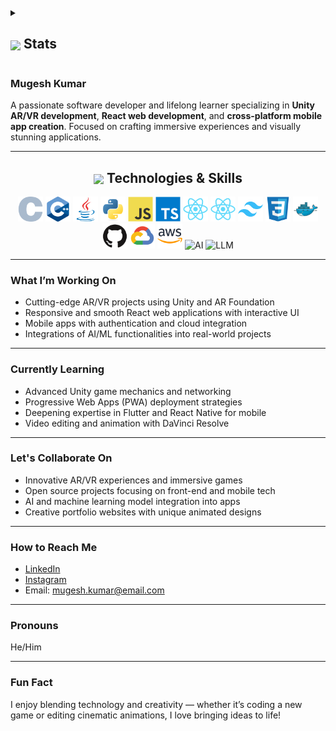 <details>
  <summary>
    <h2>
      <img align="center" src="https://github-readme-streak-stats.herokuapp.com?user=Mugeshkumar-2005&theme=tokyonight&hide_border=false" width="32"/>
      Stats
    </h2>
  </summary>
  <div align="center">
    <img src="https://github-readme-stats.vercel.app/api?username=Mugeshkumar-2005&theme=tokyonight&hide_border=false&include_all_commits=true&count_private=true"/><br/>
    <img src="https://github-readme-streak-stats.herokuapp.com/?user=Mugeshkumar-2005&theme=tokyonight&hide_border=false"/><br/>
    <img src="https://github-readme-stats.vercel.app/api/top-langs/?username=Mugeshkumar-2005&theme=tokyonight&hide_border=false&include_all_commits=true&count_private=true&layout=compact"/><br/>
    <img src="https://github-readme-activity-graph.vercel.app/graph?username=Mugeshkumar-2005&theme=tokyo-night"/>
  </div>
</details>

<p align="center">

### Mugesh Kumar

A passionate software developer and lifelong learner specializing in **Unity AR/VR development**, **React web development**, and **cross-platform mobile app creation**. Focused on crafting immersive experiences and visually stunning applications.

---

<div align="center">

<h2>
  <img align="center" src="https://raw.githubusercontent.com/devicons/devicon/master/icons/code/code-original.svg" width="32"/>
  Technologies & Skills
</h2>
  
<!-- Languages -->
<img src="https://raw.githubusercontent.com/devicons/devicon/master/icons/c/c-original.svg" alt="C" width="40"/>
<img src="https://raw.githubusercontent.com/devicons/devicon/master/icons/cplusplus/cplusplus-original.svg" alt="C++" width="40"/>
<img src="https://raw.githubusercontent.com/devicons/devicon/master/icons/java/java-original.svg" alt="Java" width="40"/>
<img src="https://raw.githubusercontent.com/devicons/devicon/master/icons/python/python-original.svg" alt="Python" width="40"/>
<img src="https://raw.githubusercontent.com/devicons/devicon/master/icons/javascript/javascript-original.svg" alt="JavaScript" width="40"/>
<img src="https://raw.githubusercontent.com/devicons/devicon/master/icons/typescript/typescript-original.svg" alt="TypeScript" width="40"/>
<!-- Frameworks -->
<img src="https://raw.githubusercontent.com/devicons/devicon/master/icons/react/react-original.svg" alt="React" width="40"/>
<img src="https://raw.githubusercontent.com/devicons/devicon/master/icons/react/react-original.svg" alt="React Native" width="40"/>
<img src="https://raw.githubusercontent.com/devicons/devicon/master/icons/tailwindcss/tailwindcss-plain.svg" alt="TailwindCSS" width="40"/>
<img src="https://raw.githubusercontent.com/devicons/devicon/master/icons/css3/css3-original.svg" alt="CSS" width="40"/>
<!-- DevOps/Cloud -->
<img src="https://raw.githubusercontent.com/devicons/devicon/master/icons/docker/docker-original.svg" alt="Docker" width="40"/>
<img src="https://raw.githubusercontent.com/devicons/devicon/master/icons/github/github-original.svg" alt="GitHub Actions" width="40"/>
<img src="https://raw.githubusercontent.com/devicons/devicon/master/icons/googlecloud/googlecloud-original.svg" alt="GCP" width="40"/>
<img src="https://raw.githubusercontent.com/devicons/devicon/master/icons/amazonwebservices/amazonwebservices-original.svg" alt="AWS" width="40"/>
<!-- ML/AI -->
<img src="https://upload.wikimedia.org/wikipedia/commons/4/4c/Artificial_Intelligence_logo.svg" alt="AI" width="40"/>
<img src="https://upload.wikimedia.org/wikipedia/commons/4/46/ChatGPT_logo.svg" alt="LLM" width="40"/>
</div>

---

### What I’m Working On

- Cutting-edge AR/VR projects using Unity and AR Foundation  
- Responsive and smooth React web applications with interactive UI  
- Mobile apps with authentication and cloud integration  
- Integrations of AI/ML functionalities into real-world projects

---

### Currently Learning

- Advanced Unity game mechanics and networking  
- Progressive Web Apps (PWA) deployment strategies  
- Deepening expertise in Flutter and React Native for mobile  
- Video editing and animation with DaVinci Resolve

---

### Let's Collaborate On

- Innovative AR/VR experiences and immersive games  
- Open source projects focusing on front-end and mobile tech  
- AI and machine learning model integration into apps  
- Creative portfolio websites with unique animated designs

---

### How to Reach Me

- [LinkedIn](https://www.linkedin.com/in/mugesh-kumar-2005)  
- [Instagram](https://www.instagram.com/mugeshkumar2005)  
- Email: [mugesh.kumar@email.com](mailto:mugesh.kumar@email.com)  

---

### Pronouns

He/Him

---

### Fun Fact

I enjoy blending technology and creativity — whether it’s coding a new game or editing cinematic animations, I love bringing ideas to life!

</p>

<!--
Mugeshkumar-2005/Mugeshkumar-2005 is a special repository because its README.md appears on your GitHub profile.
-->
